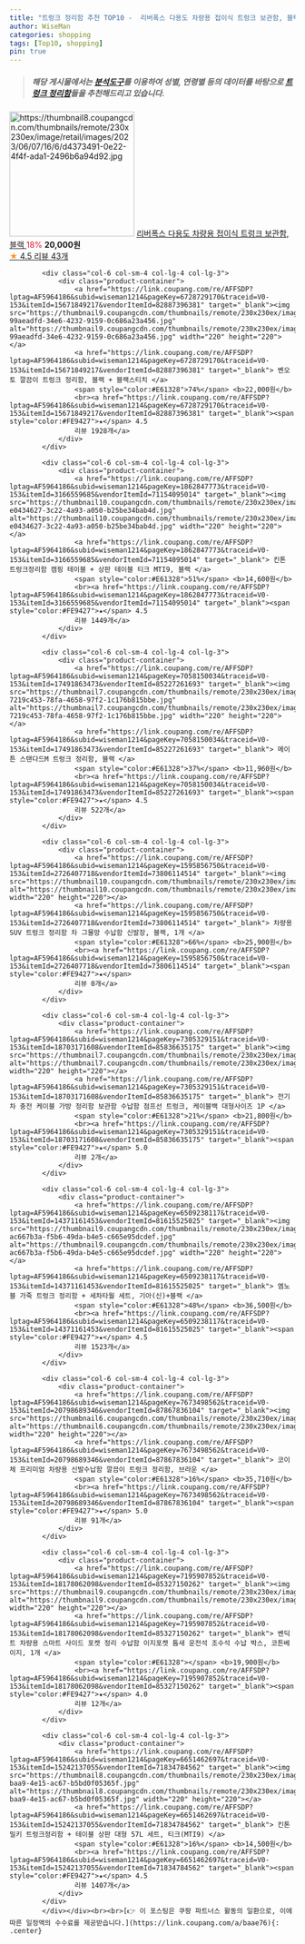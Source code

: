 ```yaml
---
title: "트렁크 정리함 추천 TOP10 -  리버폭스 다용도 차량용 접이식 트렁크 보관함, 블랙 "
author: WiseMan
categories: shopping
tags: [Top10, shopping]
pin: true
---
```


> ##### 해당 게시물에서는 [**분석도구**](https://itemscout.io/)를 이용하여 **성별**, **연령별** 등의 데이터를 바탕으로 [**트렁크 정리함**](https://link.coupang.com/a/baae76)들을 추천해드리고 있습니다.
<div class="container"><div class="row">
            <div class="col-6 col-sm-4 col-lg-4 col-lg-3">
                <div class="product-container">
                    <a href="https://link.coupang.com/re/AFFSDP?lptag=AF5964186&subid=wiseman1214&pageKey=7385572492&traceid=V0-153&itemId=19083461348&vendorItemId=86205737572" target="_blank"><img src="https://thumbnail8.coupangcdn.com/thumbnails/remote/230x230ex/image/retail/images/2023/06/07/16/6/d4373491-0e22-4f4f-ada1-2496b6a94d92.jpg" alt="https://thumbnail8.coupangcdn.com/thumbnails/remote/230x230ex/image/retail/images/2023/06/07/16/6/d4373491-0e22-4f4f-ada1-2496b6a94d92.jpg" width="220" height="220"></a>
                    <a href="https://link.coupang.com/re/AFFSDP?lptag=AF5964186&subid=wiseman1214&pageKey=7385572492&traceid=V0-153&itemId=19083461348&vendorItemId=86205737572" target="_blank"> 리버폭스 다용도 차량용 접이식 트렁크 보관함, 블랙 </a>
                    <span style="color:#E61328">18%</span> <b>20,000원</b>
                    <br><a href="https://link.coupang.com/re/AFFSDP?lptag=AF5964186&subid=wiseman1214&pageKey=7385572492&traceid=V0-153&itemId=19083461348&vendorItemId=86205737572" target="_blank"><span style="color:#FE9427">★</span> 4.5
                    리뷰 43개</a>
                </div>
            </div>
            
            <div class="col-6 col-sm-4 col-lg-4 col-lg-3">
                <div class="product-container">
                    <a href="https://link.coupang.com/re/AFFSDP?lptag=AF5964186&subid=wiseman1214&pageKey=6728729170&traceid=V0-153&itemId=15671849217&vendorItemId=82887396381" target="_blank"><img src="https://thumbnail9.coupangcdn.com/thumbnails/remote/230x230ex/image/retail/images/276612321635616-99aeadfd-34e6-4232-9159-0c686a23a456.jpg" alt="https://thumbnail9.coupangcdn.com/thumbnails/remote/230x230ex/image/retail/images/276612321635616-99aeadfd-34e6-4232-9159-0c686a23a456.jpg" width="220" height="220"></a>
                    <a href="https://link.coupang.com/re/AFFSDP?lptag=AF5964186&subid=wiseman1214&pageKey=6728729170&traceid=V0-153&itemId=15671849217&vendorItemId=82887396381" target="_blank"> 벤오토 깔끔이 트렁크 정리함, 블랙 + 블랙스티치 </a>
                    <span style="color:#E61328">74%</span> <b>22,000원</b>
                    <br><a href="https://link.coupang.com/re/AFFSDP?lptag=AF5964186&subid=wiseman1214&pageKey=6728729170&traceid=V0-153&itemId=15671849217&vendorItemId=82887396381" target="_blank"><span style="color:#FE9427">★</span> 4.5
                    리뷰 1928개</a>
                </div>
            </div>
            
            <div class="col-6 col-sm-4 col-lg-4 col-lg-3">
                <div class="product-container">
                    <a href="https://link.coupang.com/re/AFFSDP?lptag=AF5964186&subid=wiseman1214&pageKey=1862847773&traceid=V0-153&itemId=3166559685&vendorItemId=71154095014" target="_blank"><img src="https://thumbnail10.coupangcdn.com/thumbnails/remote/230x230ex/image/retail/images/1736096215460099-e0434627-3c22-4a93-a050-b25be34bab4d.jpg" alt="https://thumbnail10.coupangcdn.com/thumbnails/remote/230x230ex/image/retail/images/1736096215460099-e0434627-3c22-4a93-a050-b25be34bab4d.jpg" width="220" height="220"></a>
                    <a href="https://link.coupang.com/re/AFFSDP?lptag=AF5964186&subid=wiseman1214&pageKey=1862847773&traceid=V0-153&itemId=3166559685&vendorItemId=71154095014" target="_blank"> 킨톤 트렁크정리함 캠핑 테이블 + 상판 테이블 티크 MTI9, 블랙 </a>
                    <span style="color:#E61328">51%</span> <b>14,600원</b>
                    <br><a href="https://link.coupang.com/re/AFFSDP?lptag=AF5964186&subid=wiseman1214&pageKey=1862847773&traceid=V0-153&itemId=3166559685&vendorItemId=71154095014" target="_blank"><span style="color:#FE9427">★</span> 4.5
                    리뷰 1449개</a>
                </div>
            </div>
            
            <div class="col-6 col-sm-4 col-lg-4 col-lg-3">
                <div class="product-container">
                    <a href="https://link.coupang.com/re/AFFSDP?lptag=AF5964186&subid=wiseman1214&pageKey=7058150034&traceid=V0-153&itemId=17491863473&vendorItemId=85227261693" target="_blank"><img src="https://thumbnail7.coupangcdn.com/thumbnails/remote/230x230ex/image/retail/images/5213075180211896-7219c453-78fa-4658-97f2-1c176b815bbe.jpg" alt="https://thumbnail7.coupangcdn.com/thumbnails/remote/230x230ex/image/retail/images/5213075180211896-7219c453-78fa-4658-97f2-1c176b815bbe.jpg" width="220" height="220"></a>
                    <a href="https://link.coupang.com/re/AFFSDP?lptag=AF5964186&subid=wiseman1214&pageKey=7058150034&traceid=V0-153&itemId=17491863473&vendorItemId=85227261693" target="_blank"> 메이튼 스탠다드M 트렁크 정리함, 블랙 </a>
                    <span style="color:#E61328">37%</span> <b>11,960원</b>
                    <br><a href="https://link.coupang.com/re/AFFSDP?lptag=AF5964186&subid=wiseman1214&pageKey=7058150034&traceid=V0-153&itemId=17491863473&vendorItemId=85227261693" target="_blank"><span style="color:#FE9427">★</span> 4.5
                    리뷰 522개</a>
                </div>
            </div>
            
            <div class="col-6 col-sm-4 col-lg-4 col-lg-3">
                <div class="product-container">
                    <a href="https://link.coupang.com/re/AFFSDP?lptag=AF5964186&subid=wiseman1214&pageKey=1595856750&traceid=V0-153&itemId=2726407718&vendorItemId=73806114514" target="_blank"><img src="https://thumbnail10.coupangcdn.com/thumbnails/remote/230x230ex/image/vendor_inventory/721f/20c75d54e28d3afa84d6495966b8b9828ab124cd43b05a5d50b545763ca1.jpg" alt="https://thumbnail10.coupangcdn.com/thumbnails/remote/230x230ex/image/vendor_inventory/721f/20c75d54e28d3afa84d6495966b8b9828ab124cd43b05a5d50b545763ca1.jpg" width="220" height="220"></a>
                    <a href="https://link.coupang.com/re/AFFSDP?lptag=AF5964186&subid=wiseman1214&pageKey=1595856750&traceid=V0-153&itemId=2726407718&vendorItemId=73806114514" target="_blank"> 차량용 SUV 트렁크 정리함 차 그물망 수납함 신발장, 블랙, 1개 </a>
                    <span style="color:#E61328">66%</span> <b>25,900원</b>
                    <br><a href="https://link.coupang.com/re/AFFSDP?lptag=AF5964186&subid=wiseman1214&pageKey=1595856750&traceid=V0-153&itemId=2726407718&vendorItemId=73806114514" target="_blank"><span style="color:#FE9427">★</span> 
                    리뷰 0개</a>
                </div>
            </div>
            
            <div class="col-6 col-sm-4 col-lg-4 col-lg-3">
                <div class="product-container">
                    <a href="https://link.coupang.com/re/AFFSDP?lptag=AF5964186&subid=wiseman1214&pageKey=7305329151&traceid=V0-153&itemId=18703171608&vendorItemId=85836635175" target="_blank"><img src="https://thumbnail7.coupangcdn.com/thumbnails/remote/230x230ex/image/vendor_inventory/ea4d/13b8e891e8889e927db7176d1f93bc26d9686ea567ff30af33538dd3908a.jpg" alt="https://thumbnail7.coupangcdn.com/thumbnails/remote/230x230ex/image/vendor_inventory/ea4d/13b8e891e8889e927db7176d1f93bc26d9686ea567ff30af33538dd3908a.jpg" width="220" height="220"></a>
                    <a href="https://link.coupang.com/re/AFFSDP?lptag=AF5964186&subid=wiseman1214&pageKey=7305329151&traceid=V0-153&itemId=18703171608&vendorItemId=85836635175" target="_blank"> 전기차 충전 케이블 가방 정리함 보관함 수납함 점프선 트렁크, 케이블백 대형사이즈 1P </a>
                    <span style="color:#E61328">21%</span> <b>21,800원</b>
                    <br><a href="https://link.coupang.com/re/AFFSDP?lptag=AF5964186&subid=wiseman1214&pageKey=7305329151&traceid=V0-153&itemId=18703171608&vendorItemId=85836635175" target="_blank"><span style="color:#FE9427">★</span> 5.0
                    리뷰 2개</a>
                </div>
            </div>
            
            <div class="col-6 col-sm-4 col-lg-4 col-lg-3">
                <div class="product-container">
                    <a href="https://link.coupang.com/re/AFFSDP?lptag=AF5964186&subid=wiseman1214&pageKey=6509238117&traceid=V0-153&itemId=14371161453&vendorItemId=81615525025" target="_blank"><img src="https://thumbnail9.coupangcdn.com/thumbnails/remote/230x230ex/image/retail/images/2768817197304894-ac667b3a-f5b6-49da-b4e5-c665e95dcdef.jpg" alt="https://thumbnail9.coupangcdn.com/thumbnails/remote/230x230ex/image/retail/images/2768817197304894-ac667b3a-f5b6-49da-b4e5-c665e95dcdef.jpg" width="220" height="220"></a>
                    <a href="https://link.coupang.com/re/AFFSDP?lptag=AF5964186&subid=wiseman1214&pageKey=6509238117&traceid=V0-153&itemId=14371161453&vendorItemId=81615525025" target="_blank"> 엠노블 가죽 트렁크 정리함 + 세차타월 세트, 기아(신)+블랙 </a>
                    <span style="color:#E61328">48%</span> <b>36,500원</b>
                    <br><a href="https://link.coupang.com/re/AFFSDP?lptag=AF5964186&subid=wiseman1214&pageKey=6509238117&traceid=V0-153&itemId=14371161453&vendorItemId=81615525025" target="_blank"><span style="color:#FE9427">★</span> 4.5
                    리뷰 1523개</a>
                </div>
            </div>
            
            <div class="col-6 col-sm-4 col-lg-4 col-lg-3">
                <div class="product-container">
                    <a href="https://link.coupang.com/re/AFFSDP?lptag=AF5964186&subid=wiseman1214&pageKey=7673498562&traceid=V0-153&itemId=20798689346&vendorItemId=87867836104" target="_blank"><img src="https://thumbnail6.coupangcdn.com/thumbnails/remote/230x230ex/image/vendor_inventory/9462/5151ba970d0c9a09fd8ef6844605756a70d26e8e1e6bcbd4e18ceffb343d.jpg" alt="https://thumbnail6.coupangcdn.com/thumbnails/remote/230x230ex/image/vendor_inventory/9462/5151ba970d0c9a09fd8ef6844605756a70d26e8e1e6bcbd4e18ceffb343d.jpg" width="220" height="220"></a>
                    <a href="https://link.coupang.com/re/AFFSDP?lptag=AF5964186&subid=wiseman1214&pageKey=7673498562&traceid=V0-153&itemId=20798689346&vendorItemId=87867836104" target="_blank"> 코이체 프리미엄 차량용 신발수납함 깔끔이 트렁크 정리함, 브라운 </a>
                    <span style="color:#E61328">16%</span> <b>35,710원</b>
                    <br><a href="https://link.coupang.com/re/AFFSDP?lptag=AF5964186&subid=wiseman1214&pageKey=7673498562&traceid=V0-153&itemId=20798689346&vendorItemId=87867836104" target="_blank"><span style="color:#FE9427">★</span> 5.0
                    리뷰 91개</a>
                </div>
            </div>
            
            <div class="col-6 col-sm-4 col-lg-4 col-lg-3">
                <div class="product-container">
                    <a href="https://link.coupang.com/re/AFFSDP?lptag=AF5964186&subid=wiseman1214&pageKey=7195907852&traceid=V0-153&itemId=18178062098&vendorItemId=85327150262" target="_blank"><img src="https://thumbnail9.coupangcdn.com/thumbnails/remote/230x230ex/image/vendor_inventory/a8e4/f9b5967d15356c9d73ddc5e25763dbb5ffd88311b258d19b46e35d463874.jpg" alt="https://thumbnail9.coupangcdn.com/thumbnails/remote/230x230ex/image/vendor_inventory/a8e4/f9b5967d15356c9d73ddc5e25763dbb5ffd88311b258d19b46e35d463874.jpg" width="220" height="220"></a>
                    <a href="https://link.coupang.com/re/AFFSDP?lptag=AF5964186&subid=wiseman1214&pageKey=7195907852&traceid=V0-153&itemId=18178062098&vendorItemId=85327150262" target="_blank"> 벤딕트 차량용 스마트 사이드 포켓 정리 수납함 이지포켓 틈새 운전석 조수석 수납 박스, 코튼베이지, 1개 </a>
                    <span style="color:#E61328"></span> <b>19,900원</b>
                    <br><a href="https://link.coupang.com/re/AFFSDP?lptag=AF5964186&subid=wiseman1214&pageKey=7195907852&traceid=V0-153&itemId=18178062098&vendorItemId=85327150262" target="_blank"><span style="color:#FE9427">★</span> 4.0
                    리뷰 12개</a>
                </div>
            </div>
            
            <div class="col-6 col-sm-4 col-lg-4 col-lg-3">
                <div class="product-container">
                    <a href="https://link.coupang.com/re/AFFSDP?lptag=AF5964186&subid=wiseman1214&pageKey=6651462697&traceid=V0-153&itemId=15242137055&vendorItemId=71834784562" target="_blank"><img src="https://thumbnail8.coupangcdn.com/thumbnails/remote/230x230ex/image/retail/images/2020/09/17/1/0/eac8a20a-baa9-4e15-ac67-b5bd0f05365f.jpg" alt="https://thumbnail8.coupangcdn.com/thumbnails/remote/230x230ex/image/retail/images/2020/09/17/1/0/eac8a20a-baa9-4e15-ac67-b5bd0f05365f.jpg" width="220" height="220"></a>
                    <a href="https://link.coupang.com/re/AFFSDP?lptag=AF5964186&subid=wiseman1214&pageKey=6651462697&traceid=V0-153&itemId=15242137055&vendorItemId=71834784562" target="_blank"> 킨톤 밀키 트렁크정리함 + 테이블 상판 대형 57L 세트, 티크(MTI9) </a>
                    <span style="color:#E61328">16%</span> <b>14,500원</b>
                    <br><a href="https://link.coupang.com/re/AFFSDP?lptag=AF5964186&subid=wiseman1214&pageKey=6651462697&traceid=V0-153&itemId=15242137055&vendorItemId=71834784562" target="_blank"><span style="color:#FE9427">★</span> 4.5
                    리뷰 1407개</a>
                </div>
            </div>
            </div></div><br><br>[👉 이 포스팅은 쿠팡 파트너스 활동의 일환으로, 이에 따른 일정액의 수수료를 제공받습니다.](https://link.coupang.com/a/baae76){: .center}